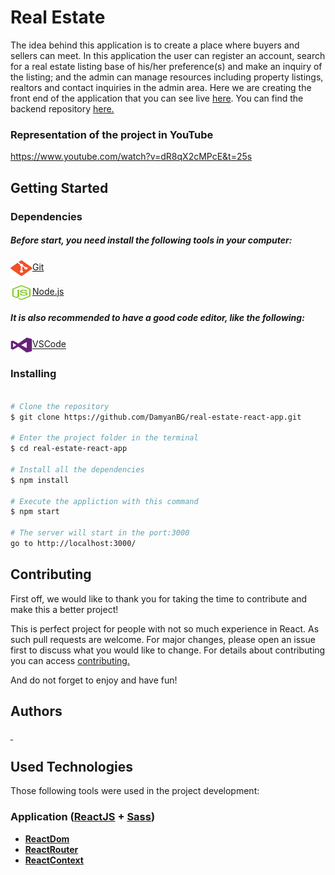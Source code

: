 # Real Estate

The idea behind this application is to create a place where buyers and sellers can meet. In this
application the user can register an account, search for a real estate listing base of his/her
preference(s) and make an inquiry of the listing; and the admin can manage resources including
property listings, realtors and contact inquiries in the admin area. Here we are creating the front
end of the application that you can see live
[here](https://zealous-beach-0787b0d03.2.azurestaticapps.net//). You can find the backend repository
[here.](https://github.com/DamyanBG/real-estate-nodejs-be)

### Representation of the project in YouTube

https://www.youtube.com/watch?v=dR8qX2cMPcE&t=25s

## Getting Started

### Dependencies

##### Before start, you need install the following tools in your computer:

<img align="center" alt="GIT" height="25" width="35" src="https://raw.githubusercontent.com/devicons/devicon/master/icons/git/git-original.svg" style="max-width:100%;">[Git](https://git-scm.com)</img>

<img align="center" alt="NodeJS" height="25" width="35" src="https://raw.githubusercontent.com/devicons/devicon/master/icons/nodejs/nodejs-original.svg" style="max-width:100%;">[Node.js](https://nodejs.org/en/)</img>

##### It is also recommended to have a good code editor, like the following:

<img align="center" alt="VisualStudioCode" height="25" width="35" src="https://raw.githubusercontent.com/devicons/devicon/master/icons/visualstudio/visualstudio-plain.svg" style="max-width:100%;">[VSCode](https://code.visualstudio.com/)</img>

### Installing

```bash

# Clone the repository
$ git clone https://github.com/DamyanBG/real-estate-react-app.git

# Enter the project folder in the terminal
$ cd real-estate-react-app

# Install all the dependencies
$ npm install

# Execute the appliction with this command
$ npm start

# The server will start in the port:3000
go to http://localhost:3000/

```

## Contributing

First off, we would like to thank you for taking the time to contribute and make this a better
project!

This is perfect project for people with not so much experience in React. As such pull requests are
welcome. For major changes, please open an issue first to discuss what you would like to change. For
details about contributing you can access
[contributing.](https://github.com/DamyanBG/real-estate-react-app/blob/main/CONTRIBUTING.md)

And do not forget to enjoy and have fun!

## Authors

<a href="https://github.com/DamyanBG">
 <img style="border-radius: 50%;" src="https://avatars.githubusercontent.com/u/93829069?v=4" width="100px;" alt=""/>
</a>
<a href="https://github.com/tihomirtx88">
 <img style="border-radius: 50%;" src="https://avatars.githubusercontent.com/u/88166066?v=4" width="100px;" alt=""/>
</a>

## Used Technologies

Those following tools were used in the project development:

### **Application** ([ReactJS](https://reactjs.org/) + [Sass](https://sass-lang.com/))

-   **[ReactDom](https://reactjs.org/docs/react-dom.html)**
-   **[ReactRouter](https://reactrouter.com/en/main)**
-   **[ReactContext](https://reactjs.org/docs/context.html)**
